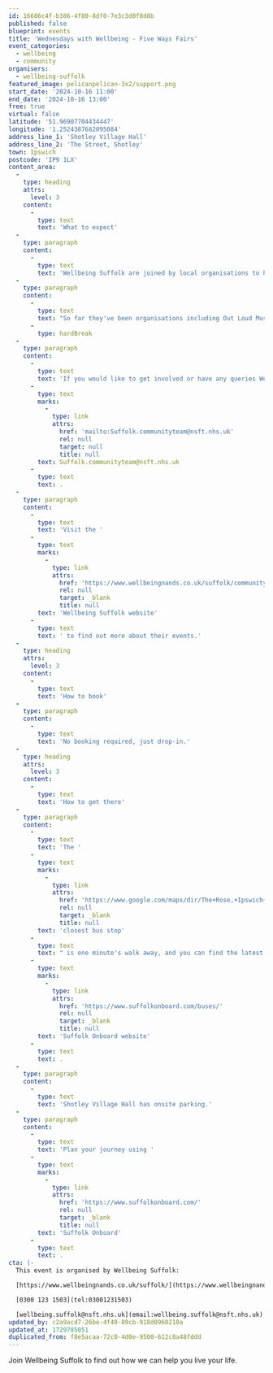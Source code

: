 ```yaml
---
id: 16686c4f-b386-4f80-8df0-7e3c3d0f8d8b
published: false
blueprint: events
title: 'Wednesdays with Wellbeing - Five Ways Fairs'
event_categories:
  - wellbeing
  - community
organisers:
  - wellbeing-suffolk
featured_image: pelicanpelican-3x2/support.png
start_date: '2024-10-16 11:00'
end_date: '2024-10-16 13:00'
free: true
virtual: false
latitude: '51.96907704434447'
longitude: '1.2524387682095084'
address_line_1: 'Shotley Village Hall'
address_line_2: 'The Street, Shotley'
town: Ipswich
postcode: 'IP9 1LX'
content_area:
  -
    type: heading
    attrs:
      level: 3
    content:
      -
        type: text
        text: 'What to expect'
  -
    type: paragraph
    content:
      -
        type: text
        text: 'Wellbeing Suffolk are joined by local organisations to help you find the support you need. '
  -
    type: paragraph
    content:
      -
        type: text
        text: "So far they've been organisations including Out Loud Music, Suffolk Libraries, KMT Rising, Ipswich Community Media and many more. "
      -
        type: hardBreak
  -
    type: paragraph
    content:
      -
        type: text
        text: 'If you would like to get involved or have any queries Wellbeing Wednesdays, get in touch with our community team via email '
      -
        type: text
        marks:
          -
            type: link
            attrs:
              href: 'mailto:Suffolk.communityteam@nsft.nhs.uk'
              rel: null
              target: null
              title: null
        text: Suffolk.communityteam@nsft.nhs.uk
      -
        type: text
        text: .
  -
    type: paragraph
    content:
      -
        type: text
        text: 'Visit the '
      -
        type: text
        marks:
          -
            type: link
            attrs:
              href: 'https://www.wellbeingnands.co.uk/suffolk/community-events/'
              rel: null
              target: _blank
              title: null
        text: 'Wellbeing Suffolk website'
      -
        type: text
        text: ' to find out more about their events.'
  -
    type: heading
    attrs:
      level: 3
    content:
      -
        type: text
        text: 'How to book'
  -
    type: paragraph
    content:
      -
        type: text
        text: 'No booking required, just drop-in.'
  -
    type: heading
    attrs:
      level: 3
    content:
      -
        type: text
        text: 'How to get there'
  -
    type: paragraph
    content:
      -
        type: text
        text: 'The '
      -
        type: text
        marks:
          -
            type: link
            attrs:
              href: 'https://www.google.com/maps/dir/The+Rose,+Ipswich+IP9+1NJ/Shotley+Village+Hall,+The+Street,+Shotley,+Ipswich/@51.9691415,1.2498336,17z/data=!3m1!4b1!4m14!4m13!1m5!1m1!1s0x47d9742baf8f6799:0xfba6374fa810cc9e!2m2!1d1.252036!2d51.96936!1m5!1m1!1s0x47d9742ba9328def:0x57d4e80b2ab757f7!2m2!1d1.2524625!2d51.9688942!3e2?entry=ttu'
              rel: null
              target: _blank
              title: null
        text: 'closest bus stop'
      -
        type: text
        text: " is one minute's walk away, and you can find the latest bus timetables on the "
      -
        type: text
        marks:
          -
            type: link
            attrs:
              href: 'https://www.suffolkonboard.com/buses/'
              rel: null
              target: _blank
              title: null
        text: 'Suffolk Onboard website'
      -
        type: text
        text: .
  -
    type: paragraph
    content:
      -
        type: text
        text: 'Shotley Village Hall has onsite parking.'
  -
    type: paragraph
    content:
      -
        type: text
        text: 'Plan your journey using '
      -
        type: text
        marks:
          -
            type: link
            attrs:
              href: 'https://www.suffolkonboard.com/'
              rel: null
              target: _blank
              title: null
        text: 'Suffolk Onboard'
      -
        type: text
        text: .
cta: |-
  This event is organised by Wellbeing Suffolk:

  [https://www.wellbeingnands.co.uk/suffolk/](https://www.wellbeingnands.co.uk/suffolk/) 

  [0300 123 1503](tel:03001231503)

  [wellbeing.suffolk@nsft.nhs.uk](email:wellbeing.suffolk@nsft.nhs.uk)
updated_by: c2a9acd7-26be-4f49-89cb-918d0960210a
updated_at: 1729785051
duplicated_from: f8e5acaa-72c0-4d0e-9500-612c8a48fddd
---
```

Join Wellbeing Suffolk to find out how we can help you live your life.